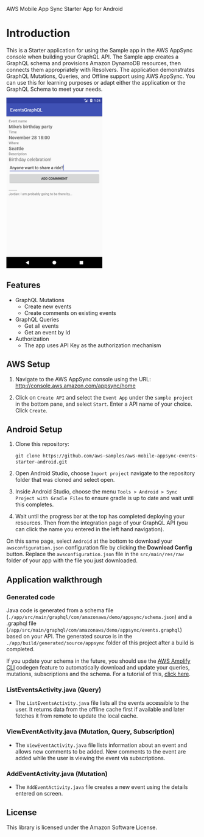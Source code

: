 AWS Mobile App Sync Starter App for Android

# Introduction

This is a Starter application for using the Sample app in the AWS AppSync console when building your GraphQL API. The Sample app creates a GraphQL schema and provisions Amazon DynamoDB resources, then connects them appropriately with Resolvers. The application demonstrates GraphQL Mutations, Queries, and Offline support using AWS AppSync. You can use this for learning purposes or adapt either the application or the GraphQL Schema to meet your needs.

<img src="media/event_details.png" width="50%"></img>

## Features

- GraphQL Mutations
  - Create new events
  - Create comments on existing events
- GraphQL Queries
  - Get all events
  - Get an event by Id
- Authorization
  - The app uses API Key as the authorization mechanism

## AWS Setup

1. Navigate to the AWS AppSync console using the URL: http://console.aws.amazon.com/appsync/home

2. Click on `Create API` and select the `Event App` under the `sample project` in the bottom pane, and select `Start`. Enter a API name of your choice. Click `Create`.

## Android Setup

1. Clone this repository:

	```
	git clone https://github.com/aws-samples/aws-mobile-appsync-events-starter-android.git
	```

2. Open Android Studio, choose `Import project` navigate to the repository folder that was cloned and select open.

3. Inside Android Studio, choose the menu `Tools > Android > Sync Project with Gradle Files` to ensure gradle is up to date and wait until this completes.

4. Wait until the progress bar at the top has completed deploying your resources. Then from the integration page of your GraphQL API (you can click the name you entered in the left hand navigation). 

On this same page, select `Android` at the bottom to download your `awsconfiguration.json` configuration file by clicking the **Download Config** button. Replace the `awsconfiguration.json` file in the `src/main/res/raw` folder of your app with the file you just downloaded.

## Application walkthrough

### Generated code

Java code is generated from a schema file (`./app/src/main/graphql/com/amazonaws/demo/appsync/schema.json`) and a .graphql file (`/app/src/main/graphql/com/amazonaws/demo/appsync/events.graphql`) based on your API. The generated source is in the `./app/build/generated/source/appsync` folder of this project after a build is completed.

If you update your schema in the future, you should use the [AWS Amplify CLI](https://aws-amplify.github.io/) codegen feature to automatically download and update your queries, mutations, subscriptions and the schema. For a tutorial of this, [click here](https://github.com/aws-amplify/amplify-cli/blob/master/native_guide.md).

### ListEventsActivity.java (Query)

- The `ListEventsActivity.java` file lists all the events accessible to the user. It returns data from the offline cache first if available and later fetches it from remote to update the local cache.

### ViewEventActivity.java (Mutation, Query, Subscription)

- The `ViewEventActivity.java` file lists information about an event and allows new comments to be added. New comments to the event are added while the user is viewing the event via subscriptions.

### AddEventActivity.java (Mutation)

- The `AddEventActivity.java` file creates a new event using the details entered on screen.

## License

This library is licensed under the Amazon Software License.
